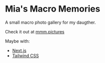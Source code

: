 # Mia's Macro Memories

A small macro photo gallery for my daugther.

Check it out at [mmm.pictures](mmm.pictures)

Maybe with:

* [Next.js](https://nextjs.org)
* [Tailwind CSS](https://tailwindcss.com/) 
